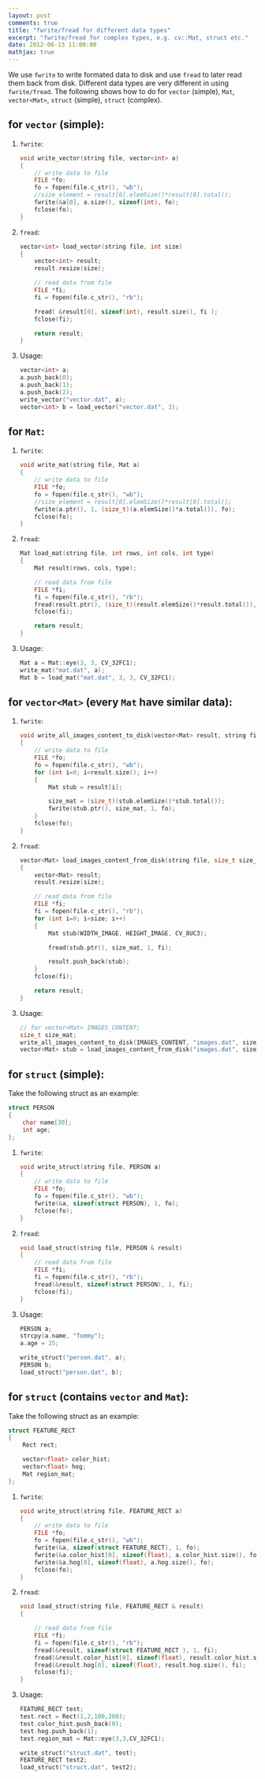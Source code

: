 ```yaml
---
layout: post
comments: true
title: "fwrite/fread for different data types"
excerpt: "fwrite/fread for complex types, e.g. cv::Mat, struct etc."
date: 2012-06-13 11:00:00
mathjax: true
---
```


<!-- add TOC here -->
<div id="genTocHere"></div>

We use `fwrite` to write formated data to disk and use `fread` to later read them back from disk. Different data types are very different in using `fwrite/fread`. The following shows how to do for `vector` (simple), `Mat`, `vector<Mat>`, `struct` (simple), `struct` (complex).

## for `vector` (simple):
1. `fwrite`:

    ```cpp
    void write_vector(string file, vector<int> a)
    {
        // write data to file
        FILE *fo;
        fo = fopen(file.c_str(), "wb");
        //size_element = result[0].elemSize()*result[0].total();
        fwrite(&a[0], a.size(), sizeof(int), fo);
        fclose(fo);
    }
    ```
2. `fread`:

    ```cpp
    vector<int> load_vector(string file, int size)
    {
        vector<int> result;
        result.resize(size);

        // read data from file
        FILE *fi;
        fi = fopen(file.c_str(), "rb");

        fread( &result[0], sizeof(int), result.size(), fi );
        fclose(fi);

        return result;
    }
    ```
3. Usage:

    ```cpp
    vector<int> a;
    a.push_back(0);
    a.push_back(1);
    a.push_back(2);
    write_vector("vector.dat", a);
    vector<int> b = load_vector("vector.dat", 3);
    ```

## for `Mat`:
1. `fwrite`:

    ```cpp
    void write_mat(string file, Mat a)
    {
        // write data to file
        FILE *fo;
        fo = fopen(file.c_str(), "wb");
        //size_element = result[0].elemSize()*result[0].total();
        fwrite(a.ptr(), 1, (size_t)(a.elemSize()*a.total()), fo);
        fclose(fo);
    }
    ```
2. `fread`:

    ```cpp
    Mat load_mat(string file, int rows, int cols, int type)
    {
        Mat result(rows, cols, type);

        // read data from file
        FILE *fi;
        fi = fopen(file.c_str(), "rb");
        fread(result.ptr(), (size_t)(result.elemSize()*result.total()), 1, fi);
        fclose(fi);

        return result;
    }
    ```
2. Usage:

    ```cpp
    Mat a = Mat::eye(3, 3, CV_32FC1);
    write_mat("mat.dat", a);
    Mat b = load_mat("mat.dat", 3, 3, CV_32FC1);
    ```

## for `vector<Mat>` (every `Mat` have similar data):
1. `fwrite`:

    ```cpp
    void write_all_images_content_to_disk(vector<Mat> result, string file, size_t & size_mat)
    {
        // write data to file
        FILE *fo;
        fo = fopen(file.c_str(), "wb");
        for (int i=0; i<result.size(); i++)
        {
            Mat stub = result[i];

            size_mat = (size_t)(stub.elemSize()*stub.total());
            fwrite(stub.ptr(), size_mat, 1, fo);
        }
        fclose(fo);
    }
    ```
3. `fread`:

    ```cpp
    vector<Mat> load_images_content_from_disk(string file, size_t size_mat, int size)
    {
        vector<Mat> result;
        result.resize(size);

        // read data from file
        FILE *fi;
        fi = fopen(file.c_str(), "rb");
        for (int i=0; i<size; i++)
        {
            Mat stub(WIDTH_IMAGE, HEIGHT_IMAGE, CV_8UC3);

            fread(stub.ptr(), size_mat, 1, fi);

            result.push_back(stub);
        }
        fclose(fi);

        return result;
    }
    ```
3. Usage:

    ```cpp
    // for vector<Mat> IMAGES_CONTENT;
    size_t size_mat;
    write_all_images_content_to_disk(IMAGES_CONTENT, "images.dat", size_mat);
    vector<Mat> stub = load_images_content_from_disk("images.dat", size_mat, IMAGES_CONTENT.size());
    ```

## for `struct` (simple):
Take the following struct as an example:

```cpp
struct PERSON
{
    char name[30];
    int age;
};
```

1. `fwrite`:

    ```cpp
    void write_struct(string file, PERSON a)
    {
        // write data to file
        FILE *fo;
        fo = fopen(file.c_str(), "wb");
        fwrite(&a, sizeof(struct PERSON), 1, fo);
        fclose(fo);
    }
    ```
4. `fread`:

    ```cpp
    void load_struct(string file, PERSON & result)
    {
        // read data from file
        FILE *fi;
        fi = fopen(file.c_str(), "rb");
        fread(&result, sizeof(struct PERSON), 1, fi);
        fclose(fi);
    }
    ```
4. Usage:

    ```cpp
    PERSON a;
    strcpy(a.name, "Tommy");
    a.age = 25;

    write_struct("person.dat", a);
    PERSON b;
    load_struct("person.dat", b);
    ```

## for `struct` (contains `vector` and `Mat`):
Take the following struct as an example:

```cpp
struct FEATURE_RECT
{
    Rect rect;

    vector<float> color_hist;
    vector<float> hog;
    Mat region_mat;
};
```
1. `fwrite`:

    ```cpp
    void write_struct(string file, FEATURE_RECT a)
    {
        // write data to file
        FILE *fo;
        fo = fopen(file.c_str(), "wb");
        fwrite(&a, sizeof(struct FEATURE_RECT), 1, fo);
        fwrite(&a.color_hist[0], sizeof(float), a.color_hist.size(), fo);
        fwrite(&a.hog[0], sizeof(float), a.hog.size(), fo);
        fclose(fo);
    }
    ```
5. `fread`:

    ```cpp
    void load_struct(string file, FEATURE_RECT & result)
    {

        // read data from file
        FILE *fi;
        fi = fopen(file.c_str(), "rb");
        fread(&result, sizeof(struct FEATURE_RECT ), 1, fi);
        fread(&result.color_hist[0], sizeof(float), result.color_hist.size(), fi);
        fread(&result.hog[0], sizeof(float), result.hog.size(), fi);
        fclose(fi);
    }
    ```
5. Usage:

    ```cpp
    FEATURE_RECT test;
    test.rect = Rect(1,2,100,200);
    test.color_hist.push_back(0);
    test.hog.push_back(1);
    test.region_mat = Mat::eye(3,3,CV_32FC1);

    write_struct("struct.dat", test);
    FEATURE_RECT test2;
    load_struct("struct.dat", test2);
    ```
